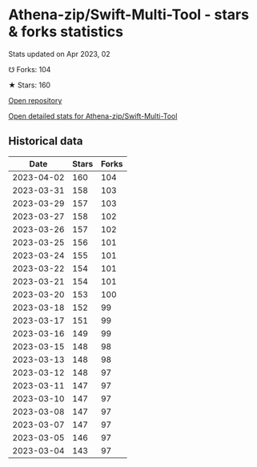 # Athena-zip/Swift-Multi-Tool - stars & forks statistics

Stats updated on Apr 2023, 02

☋ Forks: 104

★ Stars: 160

[Open repository](https://github.com/Athena-zip/Swift-Multi-Tool)

[Open detailed stats for Athena-zip/Swift-Multi-Tool](https://reviewgithub.com/rep/Athena-zip/Swift-Multi-Tool)

## Historical data
| Date | Stars | Forks |
|------|-------|-------|
| 2023-04-02 | 160 | 104 | 
| 2023-03-31 | 158 | 103 | 
| 2023-03-29 | 157 | 103 | 
| 2023-03-27 | 158 | 102 | 
| 2023-03-26 | 157 | 102 | 
| 2023-03-25 | 156 | 101 | 
| 2023-03-24 | 155 | 101 | 
| 2023-03-22 | 154 | 101 | 
| 2023-03-21 | 154 | 101 | 
| 2023-03-20 | 153 | 100 | 
| 2023-03-18 | 152 | 99 | 
| 2023-03-17 | 151 | 99 | 
| 2023-03-16 | 149 | 99 | 
| 2023-03-15 | 148 | 98 | 
| 2023-03-13 | 148 | 98 | 
| 2023-03-12 | 148 | 97 | 
| 2023-03-11 | 147 | 97 | 
| 2023-03-10 | 147 | 97 | 
| 2023-03-08 | 147 | 97 | 
| 2023-03-07 | 147 | 97 | 
| 2023-03-05 | 146 | 97 | 
| 2023-03-04 | 143 | 97 | 

